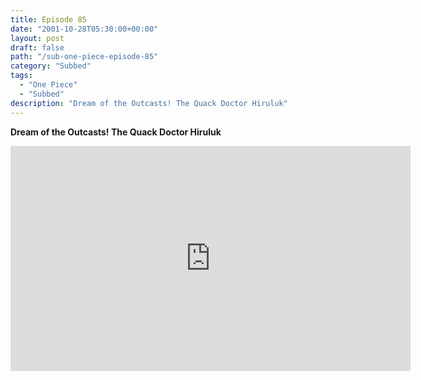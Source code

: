 ```yaml
---
title: Episode 85
date: "2001-10-28T05:30:00+00:00"
layout: post
draft: false
path: "/sub-one-piece-episode-85"
category: "Subbed"
tags:
  - "One Piece"
  - "Subbed"
description: "Dream of the Outcasts! The Quack Doctor Hiruluk"
---
```


**Dream of the Outcasts! The Quack Doctor Hiruluk**

<iframe width="640" height="360" src="https://www.rapidvideo.com/e/FX3C94R9L8" frameborder="0" marginwidth=0 marginheight=0 scrolling=no allowfullscreen></iframe>

